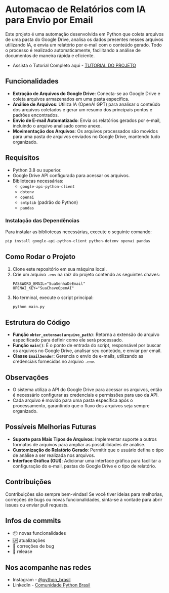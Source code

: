 
# Automacao de Relatórios com IA para Envio por Email

Este projeto é uma automação desenvolvida em Python que coleta arquivos de uma pasta do Google Drive, analisa os dados presentes nesses arquivos utilizando IA, e envia um relatório por e-mail com o conteúdo gerado. Todo o processo é realizado automaticamente, facilitando a análise de documentos de maneira rápida e eficiente.

- Assista o Tutorial Completo aqui - [TUTORIAL DO PROJETO](https://youtu.be/N_PnXxLO8Lg)

## Funcionalidades

- **Extração de Arquivos do Google Drive**: Conecta-se ao Google Drive e coleta arquivos armazenados em uma pasta específica.
- **Análise de Arquivos**: Utiliza IA (OpenAI GPT) para analisar o conteúdo dos arquivos coletados e gerar um resumo dos principais pontos e padrões encontrados.
- **Envio de E-mail Automatizado**: Envia os relatórios gerados por e-mail, incluindo o arquivo analisado como anexo.
- **Movimentação dos Arquivos**: Os arquivos processados são movidos para uma pasta de arquivos enviados no Google Drive, mantendo tudo organizado.

## Requisitos

- Python 3.8 ou superior.
- Google Drive API configurada para acessar os arquivos.
- Bibliotecas necessárias:
  - `google-api-python-client`
  - `dotenv`
  - `openai`
  - `smtplib` (padrão do Python)
  - `pandas`

### Instalação das Dependências
Para instalar as bibliotecas necessárias, execute o seguinte comando:
```sh
pip install google-api-python-client python-dotenv openai pandas
```

## Como Rodar o Projeto

1. Clone este repositório em sua máquina local.
2. Crie um arquivo `.env` na raiz do projeto contendo as seguintes chaves:
   ```env
   PASSWORD_EMAIL="SuaSenhaDeEmail"
   OPENAI_KEY="SuaChaveOpenAI"
   ```
3. No terminal, execute o script principal:
   ```sh
   python main.py
   ```

## Estrutura do Código

- **Função `obter_extensao(arquivo_path)`**: Retorna a extensão do arquivo especificado para definir como ele será processado.
- **Função `main()`**: É o ponto de entrada do script, responsável por buscar os arquivos no Google Drive, analisar seu conteúdo, e enviar por email.
- **Classe `EmailSender`**: Gerencia o envio de e-mails, utilizando as credenciais fornecidas no arquivo `.env`.

## Observações

- O sistema utiliza a API do Google Drive para acessar os arquivos, então é necessário configurar as credenciais e permissões para uso da API.
- Cada arquivo é movido para uma pasta específica após o processamento, garantindo que o fluxo dos arquivos seja sempre organizado.

## Possíveis Melhorias Futuras

- **Suporte para Mais Tipos de Arquivos**: Implementar suporte a outros formatos de arquivos para ampliar as possibilidades de análise.
- **Customização do Relatório Gerado**: Permitir que o usuário defina o tipo de análise a ser realizada nos arquivos.
- **Interface Gráfica (GUI)**: Adicionar uma interface gráfica para facilitar a configuração do e-mail, pastas do Google Drive e o tipo de relatório.

## Contribuições

Contribuições são sempre bem-vindas! Se você tiver ideias para melhorias, correções de bugs ou novas funcionalidades, sinta-se à vontade para abrir issues ou enviar pull requests.

## Infos de commits

- :package: novas funcionalidades
- :up: atualizações
- :ant: correções de bug
- :checkered_flag: release

## Nos acompanhe nas redes

- Instagram - [@python_brasil](https://www.instagram.com/python_brasil/)
- LinkedIn - [Comunidade Python Brasil](https://www.linkedin.com/company/comunidade-python-brasil)
